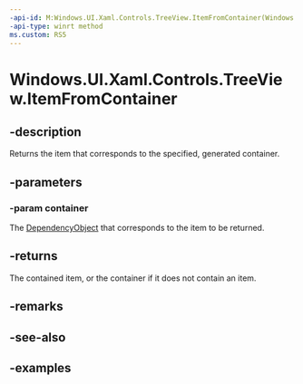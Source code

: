 ```yaml
---
-api-id: M:Windows.UI.Xaml.Controls.TreeView.ItemFromContainer(Windows.UI.Xaml.DependencyObject)
-api-type: winrt method
ms.custom: RS5
---
```


<!-- Method syntax.
public object TreeView.ItemFromContainer(DependencyObject container)
-->

# Windows.UI.Xaml.Controls.TreeView.ItemFromContainer

## -description

Returns the item that corresponds to the specified, generated container.

## -parameters

### -param container

The [DependencyObject](../windows.ui.xaml/dependencyobject.md) that corresponds to the item to be returned.

## -returns

The contained item, or the container if it does not contain an item.

## -remarks

## -see-also

## -examples

